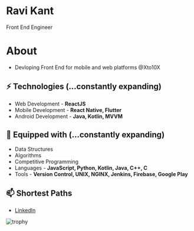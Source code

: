 # Ravi Kant
Front End Engineer 

# About
- Devloping Front End for mobile and web platforms @Xto10X

## ⚡ Technologies (...constantly expanding)
- Web Development - **ReactJS**
- Mobile Development - **React Native, Flutter**
- Android Development - **Java, Kotlin, MVVM**

## :toolbox: Equipped with (...constantly expanding)
- Data Structures
- Algorithms
- Competitive Programming
- Languages - **JavaScript, Python, Kotlin, Java, C++, C**
- Tools - **Version Control, UNIX, NGINX, Jenkins, Firebase, Google Play**


## 📫 Shortest Paths
- [LinkedIn](https://www.linkedin.com/in/ravikaant/)

![trophy](https://github-profile-trophy.vercel.app/?username=ravikaant&theme=onedark&row=2&column=3)


<!--
**kavirant/kavirant** is a ✨ _special_ ✨ repository because its `README.md` (this file) appears on your GitHub profile.

Here are some ideas to get you started:

- 🔭 I’m currently working on ...
- 🌱 I’m currently learning ...
- 👯 I’m looking to collaborate on ...
- 🤔 I’m looking for help with ...
- 💬 Ask me about ...
- 📫 How to reach me: ...
- 😄 Pronouns: ...
- ⚡ Fun fact: ...
-->
